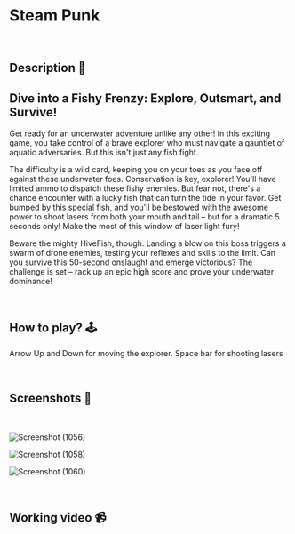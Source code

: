 # **Steam Punk** 


<br>

## **Description 📃**
<!-- add your game description here  -->
<h2>Dive into a Fishy Frenzy: Explore, Outsmart, and Survive!</h2>
Get ready for an underwater adventure unlike any other! In this exciting game, you take control of a brave explorer who must navigate a gauntlet of aquatic adversaries. But this isn't just any fish fight.

The difficulty is a wild card, keeping you on your toes as you face off against these underwater foes.  Conservation is key, explorer! You'll have limited ammo to dispatch these fishy enemies. But fear not, there's a chance encounter with a lucky fish that can turn the tide in your favor. Get bumped by this special fish, and you'll be bestowed with the awesome power to shoot lasers from both your mouth and tail – but for a dramatic 5 seconds only! Make the most of this window of laser light fury!

Beware the mighty HiveFish, though.  Landing a blow on this boss triggers a swarm of drone enemies, testing your reflexes and skills to the limit.  Can you survive this 50-second onslaught and emerge victorious?  The challenge is set – rack up an epic high score and prove your underwater dominance!





<br>

## **How to play? 🕹️**
<!-- add the steps how to play games -->
Arrow Up and Down for moving the explorer. 
Space bar for shooting lasers


<br>

## **Screenshots 📸**

<br>


![Screenshot (1056)](https://github.com/Archiesachin/Steam_Punk/assets/103347688/7788e095-9637-4b3b-ba99-b585d4a06231)




![Screenshot (1058)](https://github.com/Archiesachin/Steam_Punk/assets/103347688/494bb4e8-145a-495e-8674-5ae34958682d)




![Screenshot (1060)](https://github.com/Archiesachin/Steam_Punk/assets/103347688/358dea6f-51ea-47e0-9557-e31c6148e84e)




<br>

## **Working video 📹**
<!-- add your working video over here -->
